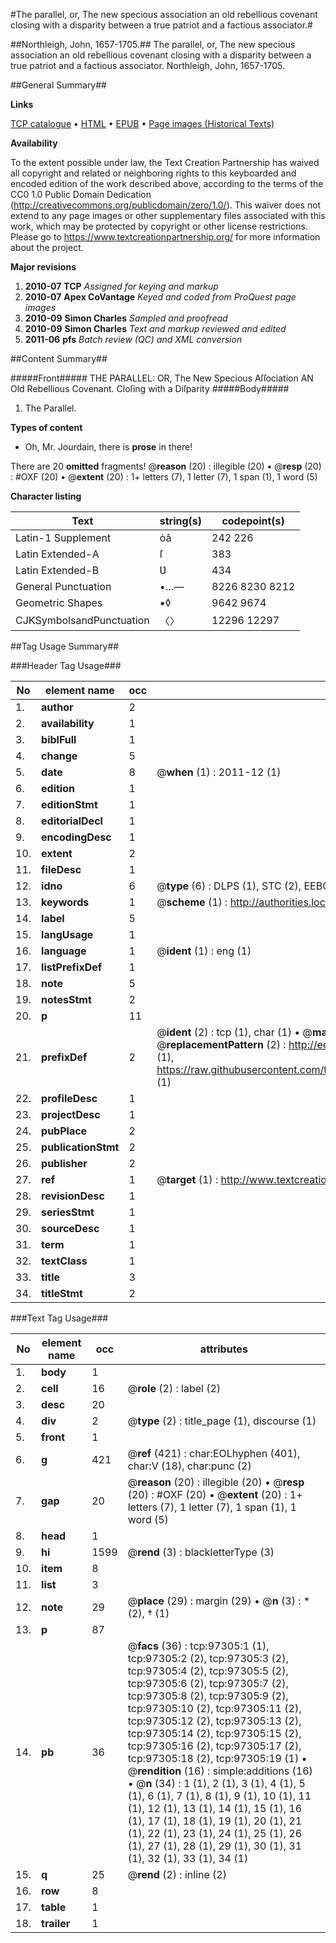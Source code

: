 #The parallel, or, The new specious association an old rebellious covenant closing with a disparity between a true patriot and a factious associator.#

##Northleigh, John, 1657-1705.##
The parallel, or, The new specious association an old rebellious covenant closing with a disparity between a true patriot and a factious associator.
Northleigh, John, 1657-1705.

##General Summary##

**Links**

[TCP catalogue](http://www.ota.ox.ac.uk/tcp/)  • 
[HTML](http://tei.it.ox.ac.uk/tcp/Texts-HTML/free/A52/A52460.html)  • 
[EPUB](http://tei.it.ox.ac.uk/tcp/Texts-EPUB/free/A52/A52460.epub) • 
[Page images (Historical Texts)](https://historicaltexts.jisc.ac.uk/eebo-13085815e)

**Availability**

To the extent possible under law, the Text Creation Partnership has waived all copyright and related or neighboring rights to this keyboarded and encoded edition of the work described above, according to the terms of the CC0 1.0 Public Domain Dedication (http://creativecommons.org/publicdomain/zero/1.0/). This waiver does not extend to any page images or other supplementary files associated with this work, which may be protected by copyright or other license restrictions. Please go to https://www.textcreationpartnership.org/ for more information about the project.

**Major revisions**

1. __2010-07__ __TCP__ *Assigned for keying and markup*
1. __2010-07__ __Apex CoVantage__ *Keyed and coded from ProQuest page images*
1. __2010-09__ __Simon Charles__ *Sampled and proofread*
1. __2010-09__ __Simon Charles__ *Text and markup reviewed and edited*
1. __2011-06__ __pfs__ *Batch review (QC) and XML conversion*

##Content Summary##

#####Front#####
THE PARALLEL: OR, The New Specious Aſſociation AN
Old Rebellious Covenant. Cloſing with a Diſparity 
#####Body#####

1. The Parallel.

**Types of content**

  * Oh, Mr. Jourdain, there is **prose** in there!

There are 20 **omitted** fragments! 
 @__reason__ (20) : illegible (20)  •  @__resp__ (20) : #OXF (20)  •  @__extent__ (20) : 1+ letters (7), 1 letter (7), 1 span (1), 1 word (5)

**Character listing**


|Text|string(s)|codepoint(s)|
|---|---|---|
|Latin-1 Supplement|òâ|242 226|
|Latin Extended-A|ſ|383|
|Latin Extended-B|Ʋ|434|
|General Punctuation|•…—|8226 8230 8212|
|Geometric Shapes|▪◊|9642 9674|
|CJKSymbolsandPunctuation|〈〉|12296 12297|

##Tag Usage Summary##

###Header Tag Usage###

|No|element name|occ|attributes|
|---|---|---|---|
|1.|__author__|2||
|2.|__availability__|1||
|3.|__biblFull__|1||
|4.|__change__|5||
|5.|__date__|8| @__when__ (1) : 2011-12 (1)|
|6.|__edition__|1||
|7.|__editionStmt__|1||
|8.|__editorialDecl__|1||
|9.|__encodingDesc__|1||
|10.|__extent__|2||
|11.|__fileDesc__|1||
|12.|__idno__|6| @__type__ (6) : DLPS (1), STC (2), EEBO-CITATION (1), OCLC (1), VID (1)|
|13.|__keywords__|1| @__scheme__ (1) : http://authorities.loc.gov/ (1)|
|14.|__label__|5||
|15.|__langUsage__|1||
|16.|__language__|1| @__ident__ (1) : eng (1)|
|17.|__listPrefixDef__|1||
|18.|__note__|5||
|19.|__notesStmt__|2||
|20.|__p__|11||
|21.|__prefixDef__|2| @__ident__ (2) : tcp (1), char (1)  •  @__matchPattern__ (2) : ([0-9\-]+):([0-9IVX]+) (1), (.+) (1)  •  @__replacementPattern__ (2) : http://eebo.chadwyck.com/downloadtiff?vid=$1&page=$2 (1), https://raw.githubusercontent.com/textcreationpartnership/Texts/master/tcpchars.xml#$1 (1)|
|22.|__profileDesc__|1||
|23.|__projectDesc__|1||
|24.|__pubPlace__|2||
|25.|__publicationStmt__|2||
|26.|__publisher__|2||
|27.|__ref__|1| @__target__ (1) : http://www.textcreationpartnership.org/docs/. (1)|
|28.|__revisionDesc__|1||
|29.|__seriesStmt__|1||
|30.|__sourceDesc__|1||
|31.|__term__|1||
|32.|__textClass__|1||
|33.|__title__|3||
|34.|__titleStmt__|2||


###Text Tag Usage###

|No|element name|occ|attributes|
|---|---|---|---|
|1.|__body__|1||
|2.|__cell__|16| @__role__ (2) : label (2)|
|3.|__desc__|20||
|4.|__div__|2| @__type__ (2) : title_page (1), discourse (1)|
|5.|__front__|1||
|6.|__g__|421| @__ref__ (421) : char:EOLhyphen (401), char:V (18), char:punc (2)|
|7.|__gap__|20| @__reason__ (20) : illegible (20)  •  @__resp__ (20) : #OXF (20)  •  @__extent__ (20) : 1+ letters (7), 1 letter (7), 1 span (1), 1 word (5)|
|8.|__head__|1||
|9.|__hi__|1599| @__rend__ (3) : blackletterType (3)|
|10.|__item__|8||
|11.|__list__|3||
|12.|__note__|29| @__place__ (29) : margin (29)  •  @__n__ (3) : * (2), † (1)|
|13.|__p__|87||
|14.|__pb__|36| @__facs__ (36) : tcp:97305:1 (1), tcp:97305:2 (2), tcp:97305:3 (2), tcp:97305:4 (2), tcp:97305:5 (2), tcp:97305:6 (2), tcp:97305:7 (2), tcp:97305:8 (2), tcp:97305:9 (2), tcp:97305:10 (2), tcp:97305:11 (2), tcp:97305:12 (2), tcp:97305:13 (2), tcp:97305:14 (2), tcp:97305:15 (2), tcp:97305:16 (2), tcp:97305:17 (2), tcp:97305:18 (2), tcp:97305:19 (1)  •  @__rendition__ (16) : simple:additions (16)  •  @__n__ (34) : 1 (1), 2 (1), 3 (1), 4 (1), 5 (1), 6 (1), 7 (1), 8 (1), 9 (1), 10 (1), 11 (1), 12 (1), 13 (1), 14 (1), 15 (1), 16 (1), 17 (1), 18 (1), 19 (1), 20 (1), 21 (1), 22 (1), 23 (1), 24 (1), 25 (1), 26 (1), 27 (1), 28 (1), 29 (1), 30 (1), 31 (1), 32 (1), 33 (1), 34 (1)|
|15.|__q__|25| @__rend__ (2) : inline (2)|
|16.|__row__|8||
|17.|__table__|1||
|18.|__trailer__|1||
